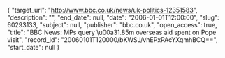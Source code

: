 {
  "target_url": "http://www.bbc.co.uk/news/uk-politics-12351583", 
  "description": "", 
  "end_date": null, 
  "date": "2006-01-01T12:00:00", 
  "slug": 60293133, 
  "subject": null, 
  "publisher": "bbc.co.uk", 
  "open_access": true, 
  "title": "BBC News: MPs query \u00a31.85m overseas aid spent on Pope visit", 
  "record_id": "20060101T120000/bKWSJ/vhEPxPAcYXqmhBCQ==", 
  "start_date": null
}

